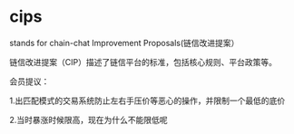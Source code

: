 # cips
stands for chain-chat Improvement Proposals(链信改进提案）

链信改进提案（CIP）描述了链信平台的标准，包括核心规则、平台政策等。

会员提议：

1.出匹配模式的交易系统防止左右手压价等恶心的操作，并限制一个最低的底价

2.当时暴涨时候限高，现在为什么不能限低呢
